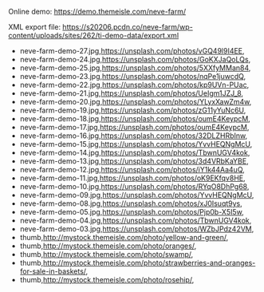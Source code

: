 Online demo: https://demo.themeisle.com/neve-farm/

XML export file: https://s20206.pcdn.co/neve-farm/wp-content/uploads/sites/262/ti-demo-data/export.xml


- neve-farm-demo-27.jpg,https://unsplash.com/photos/vGQ49l9I4EE,
- neve-farm-demo-24.jpg,https://unsplash.com/photos/GoKXJaQoLQs,
- neve-farm-demo-25.jpg,https://unsplash.com/photos/5XXfyMMan84,
- neve-farm-demo-23.jpg,https://unsplash.com/photos/nqPe1juwcdQ,
- neve-farm-demo-22.jpg,https://unsplash.com/photos/kp9UVn-PUac,
- neve-farm-demo-21.jpg,https://unsplash.com/photos/UeIgm1JZJ_8,
- neve-farm-demo-20.jpg,https://unsplash.com/photos/YLyxXawZm4w,
- neve-farm-demo-19.jpg,https://unsplash.com/photos/zG11yYuNc6U,
- neve-farm-demo-18.jpg,https://unsplash.com/photos/oumE4KeypcM,
- neve-farm-demo-17.jpg,https://unsplash.com/photos/oumE4KeypcM,
- neve-farm-demo-16.jpg,https://unsplash.com/photos/32DLZHRbInw,
- neve-farm-demo-15.jpg,https://unsplash.com/photos/YvvHEQNgMcU,
- neve-farm-demo-14.jpg,https://unsplash.com/photos/TbwnUGV4kok,
- neve-farm-demo-13.jpg,https://unsplash.com/photos/3d4VRbKaYBE,
- neve-farm-demo-12.jpg,https://unsplash.com/photos/iY1k44Aa4uQ,
- neve-farm-demo-11.jpg,https://unsplash.com/photos/oK9EKfqv8HE,
- neve-farm-demo-10.jpg,https://unsplash.com/photos/RYqO8DhPg68,
- neve-farm-demo-09.jpg,https://unsplash.com/photos/YvvHEQNgMcU,
- neve-farm-demo-08.jpg,https://unsplash.com/photos/xJ0Isuqt9ys,
- neve-farm-demo-05.jpg,https://unsplash.com/photos/Pjp0b-X5I5w,
- neve-farm-demo-04.jpg,https://unsplash.com/photos/TbwnUGV4kok,
- neve-farm-demo-03.jpg,https://unsplash.com/photos/WZbJPdz42VM,
- thumb,http://mystock.themeisle.com/photo/yellow-and-green/,
- thumb,http://mystock.themeisle.com/photo/oranges/,
- thumb,http://mystock.themeisle.com/photo/swamp/,
- thumb,http://mystock.themeisle.com/photo/strawberries-and-oranges-for-sale-in-baskets/,
- thumb,http://mystock.themeisle.com/photo/rosehip/,

